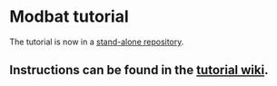 # Modbat tutorial #

The tutorial is now in a [stand-alone repository](https://gitlab.com/cartho/modbat-tutorial).

## Instructions can be found in the [tutorial wiki](https://gitlab.com/cartho/modbat-tutorial/-/wikis/home).
